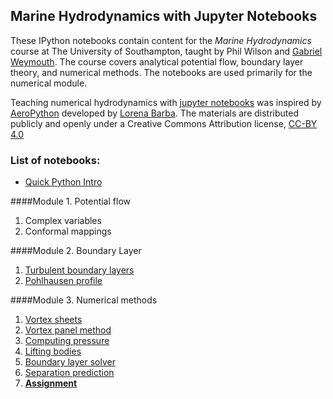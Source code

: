 
## Marine Hydrodynamics with Jupyter Notebooks

These IPython notebooks contain content for the *Marine Hydrodynamics* course at The University of Southampton, taught by Phil Wilson and [Gabriel Weymouth](http://www.southampton.ac.uk/engineering/about/staff/gdw1d12.page). The course covers analytical potential flow, boundary layer theory, and numerical methods. The notebooks are used primarily for the numerical module. 

Teaching numerical hydrodynamics with [jupyter notebooks](http://jupyter.org/) was inspired by [AeroPython](https://github.com/barbagroup/AeroPython) developed by [Lorena Barba](http://lorenabarba.com/). The materials are distributed publicly and openly under a Creative Commons Attribution license, [CC-BY 4.0](https://creativecommons.org/licenses/by/4.0/)

### List of notebooks:

* [Quick Python Intro](http://nbviewer.ipython.org/urls/github.com/weymouth/MarineHydro/blob/master/lessons/0_0_QuickPythonIntro.ipynb)

####Module 1. Potential flow 
1. Complex variables
2. Conformal mappings

####Module 2. Boundary Layer

1. [Turbulent boundary layers](http://nbviewer.ipython.org/urls/github.com/weymouth/MarineHydro/blob/master/lessons/2_3_TurbulentBoundaryLayer.ipynb)
1. [Pohlhausen profile](http://nbviewer.ipython.org/urls/github.com/weymouth/MarineHydro/blob/master/lessons/2_4_Pohlhausen.ipynb)

####Module 3. Numerical methods

1. [Vortex sheets](http://nbviewer.ipython.org/urls/github.com/weymouth/MarineHydro/blob/master/lessons/3_1_VortexSheet.ipynb)
1. [Vortex panel method](http://nbviewer.ipython.org/urls/github.com/weymouth/MarineHydro/blob/master/lessons/3_2_VortexPanelMethod.ipynb)
1. [Computing pressure](http://nbviewer.ipython.org/urls/github.com/weymouth/MarineHydro/blob/master/lessons/3_3_Pressure.ipynb)
1. [Lifting bodies](http://nbviewer.ipython.org/urls/github.com/weymouth/MarineHydro/blob/master/lessons/3_4_LiftingBodies.ipynb)
1. [Boundary layer solver](http://nbviewer.ipython.org/urls/github.com/weymouth/MarineHydro/blob/master/lessons/3_5_BoundaryLayerSolver.ipynb)
1. [Separation prediction](http://nbviewer.ipython.org/urls/github.com/weymouth/MarineHydro/blob/master/lessons/3_6_SeparationPrediction.ipynb)
1. [**Assignment**](http://nbviewer.ipython.org/urls/github.com/weymouth/MarineHydro/blob/master/lessons/Assignment.ipynb)
